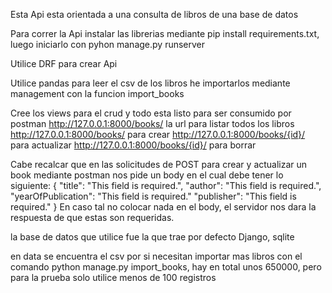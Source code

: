 Esta Api esta orientada a una consulta de libros de una base de datos

Para correr la Api instalar las librerias mediante pip install requirements.txt, luego iniciarlo con pyhon manage.py runserver

Utilice DRF para crear Api

Utilice pandas para leer el csv de los libros he importarlos mediante management con la funcion import_books

Cree los views para el crud y todo esta listo para ser consumido por postman
http://127.0.0.1:8000/books/ la url para listar todos los libros
http://127.0.0.1:8000/books/ para crear
http://127.0.0.1:8000/books/{id}/ para actualizar
http://127.0.0.1:8000/books/{id}/ para borrar

Cabe recalcar que en las solicitudes de POST para crear y actualizar un book mediante postman nos pide un body en el cual debe tener lo siguiente:
{
    "title": "This field is required.",
    "author": "This field is required.",
    "yearOfPublication": "This field is required."
    "publisher": "This field is required."
}
En caso tal no colocar nada en el body, el servidor nos dara la respuesta de que estas son requeridas.

la base de datos que utilice fue la que trae por defecto Django, sqlite

en data se encuentra el csv por si necesitan importar mas libros con el comando python manage.py import_books, hay en total unos 650000, pero para la prueba solo utilice menos de 100 registros
